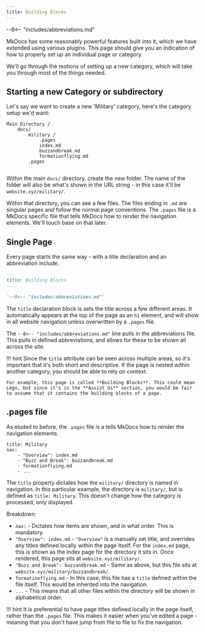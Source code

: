 ```yaml
---
title: Building Blocks
---
```


--8<-- "includes/abbreviations.md"

MkDocs has some reasonably powerful features built into it, which we have extended using various plugins. This page should give you an indication of how to properly set up an individual page or category.

We'll go through the motions of setting up a new category, which will take you through most of the things needed.


## Starting a new Category or subdirectory

Let's say we want to create a new 'Military' category, here's the category setup we'd want:

```
Main Directory /
    docs/
        military /
            .pages
            index.md
            buzzandbreak.md
            formationflying.md
        .pages
    
```

Within the main `docs/` directory, create the new folder. The name of the folder will also be what's shown in the URL string - in this case it'll be `website.xyz/military/`. 

Within that directory, you can see a few files. The files ending in `.md` are singular pages and follow the normal page conventions. The `.pages` file is a MkDocs specific file that tells MkDocs how to render the navigation elements. We'll touch base on that later.


## Single Page

Every page starts the same way - with a title declaration and an abbreviation include.

``` markdown
---
title: Building Blocks
---

`--8<-- "includes/abbreviations.md"`

```

The `title` declaration block is sets the title across a few different areas. It automatically appears at the top of the page as an `h1` element, and will show in all website navigation unless overwritten by a `.pages` file.

The `--8<-- "includes/abbreviations.md"` line pulls in the abbreviations file. This pulls in defined abbreviations, and allows for these to be shown all across the site.

!!! hint
    Since the `title` attribute can be seen across multiple areas, so it's important that it's both short and descriptive. If the page is nested within another category, you should be able to rely on context. 

    For example, this page is called **Building Blocks**. This could mean Lego, but since it's in the **Assist Us** section, you would be fair to assume that it contains the building blocks of a page.


## .pages file

As eluded to before, the `.pages` file is a tells MkDocs how to render the navigation elements. 

```
title: Military
nav:
    - "Overview": index.md
    - "Buzz and Break": buzzandbreak.md
    - formationflying.md
    - ...
```

The `title` property dictates how the `military/` directory is named in navigation. In this particular example, the directory is `military/`, but is defined as `title: Military`. This doesn't change how the category is processed, only displayed.

Breakdown:

* `nav:` - Dictates how items are shown, and in what order. This is mandatory.
* `"Overview": index.md` - `"Overview"` is a manually set title, and overrides any titles defined locally within the page itself. For the `index.md` page, this is shown as the index page for the directory it sits in. Once rendered, this page sits at `website.xyz/military/`.
* `"Buzz and Break": buzzandbreak.md` - Same as above, but this file sits at `website.xyz/military/buzzandbreak/`.
* `formationflying.md` - In this case, this file has a `title` defined within the file itself. This would be inherited into the navigation.
* `...` - This means that all other files within the directory will be shown in alphabetical order.

!!! hint
    It is preferential to have page titles defined locally in the page itself, rather than the `.pages` file. This makes it easier when you've edited a page - meaning that you don't have jump from file to file to fix the navigation.